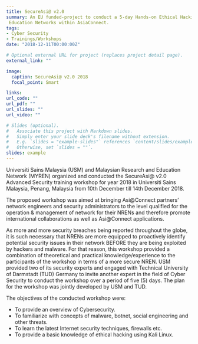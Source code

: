```yaml
---
title: SecureAsi@ v2.0
summary: An EU funded-project to conduct a 5-day Hands-on Ethical Hacking Workshop for members of National Research
 Education Networks within AsiaConnect.
tags:
- Cyber Security
- Trainings/Workshops
date: "2018-12-11T00:00:00Z"

# Optional external URL for project (replaces project detail page).
external_link: ""

image:
  caption: SecureAsi@ v2.0 2018
  focal_point: Smart

links:
url_code: ""
url_pdf: ""
url_slides: ""
url_video: ""

# Slides (optional).
#   Associate this project with Markdown slides.
#   Simply enter your slide deck's filename without extension.
#   E.g. `slides = "example-slides"` references `content/slides/example-slides.md`.
#   Otherwise, set `slides = ""`.
slides: example
---
```


Universiti Sains Malaysia (USM) and Malaysian Research and Education Network (MYREN)
organized and conducted the SecureAsi@ v2.0 Advanced Security training workshop for
year 2018 in Universiti Sains Malaysia, Penang, Malaysia from 10th December till 14th
December 2018.

The proposed workshop was aimed at bringing Asi@Connect partners’ network engineers
and security administrators to the level qualified for the operation & management of
network for their NRENs and therefore promote international collaborations as well as
Asi@Connect applications.

As more and more security breaches being reported throughout the globe, it is such
necessary that NRENs are more equipped to proactively identify potential security issues in
their network BEFORE they are being exploited by hackers and malware. For that reason,
this workshop provided a combination of theoretical and practical knowledge/experience
to the participants of the workshop in terms of a more secure NREN.
USM provided two of its security experts and engaged with Technical University of
Darmstadt (TUD) Germany to invite another expert in the field of Cyber Security to
conduct the workshop over a period of five (5) days. The plan for the workshop was jointly
developed by USM and TUD.

The objectives of the conducted workshop were:
- To provide an overview of Cybersecurity.
- To familiarize with concepts of malware, botnet, social engineering and other
threats.
- To learn the latest Internet security techniques, firewalls etc.
- To provide a basic knowledge of ethical hacking using Kali Linux.

